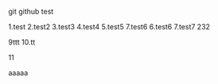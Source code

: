 git github test

1.test
2.test2
3.test3
4.test4
5.test5 
7.test6
6.test6
7.test7
232

9ttt
10.tt

11

aaaaa
